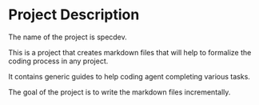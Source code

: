 # Project Description 

The name of the project is specdev. 

This is a project that creates markdown files that will help to formalize the coding process in any project. 

It contains generic guides to help coding agent completing various tasks. 

The goal of the project is to write the markdown files incrementally. 




